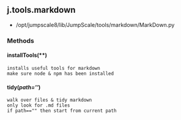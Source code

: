 <!-- toc -->
## j.tools.markdown

- /opt/jumpscale8/lib/JumpScale/tools/markdown/MarkDown.py

### Methods

#### installTools(**) 

```
installs useful tools for markdown
make sure node & npm has been installed

```

#### tidy(*path=''*) 

```
walk over files & tidy markdown
only look for .md files
if path=="" then start from current path

```

